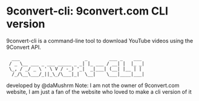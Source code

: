 # 9convert-cli: 9convert.com CLI version

9convert-cli is a command-line tool to download YouTube videos using the 9Convert API. 

```plaintext
  ___                        _        ___ _    ___ 
 / _ \__ ___ _ ___ _____ _ _| |_ ___ / __| |  |_ _|
 \_, / _/ _ \ ' \ V / -_) '_|  _|___| (__| |__ | | 
  /_/\__\___/_||_\_/\___|_|  \__|    \___|____|___|
```

developed by @daMushrm
Note: I am not the owner of 9convert.com website, I am just a fan of the website who loved to make a cli version of it
